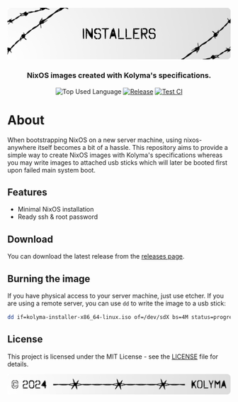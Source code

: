 <p align="center">
    <img src=".github/assets/header.png" alt="Kolyma's {Installer}">
</p>

<p align="center">
    <h3 align="center">NixOS images created with Kolyma's specifications.</h3>
</p>

<p align="center">
    <img align="center" src="https://img.shields.io/github/languages/top/kolyma-labs/installer?style=flat&logo=nixos&logoColor=ffffff&labelColor=242424&color=242424" alt="Top Used Language">
    <a href="https://github.com/kolyma-labs/installer/actions/workflows/test.yml"><img align="center" src="https://img.shields.io/github/v/release/kolyma-labs/installer?style=flat&logo=github&logoColor=ffffff&labelColor=242424&color=242424" alt="Release"></a>
    <a href="https://github.com/kolyma-labs/installer/actions/workflows/test.yml"><img align="center" src="https://img.shields.io/github/actions/workflow/status/kolyma-labs/installer/test.yml?style=flat&logo=github&logoColor=ffffff&labelColor=242424&color=242424" alt="Test CI"></a>
</p>

# About

When bootstrapping NixOS on a new server machine, using nixos-anywhere itself becomes a bit of a hassle. This repository aims to provide a simple way to create NixOS images with Kolyma's specifications whereas you may write images to attached usb sticks which will later be booted first upon failed main system boot.

## Features

- Minimal NixOS installation
- Ready ssh & root password

## Download

You can download the latest release from the [releases page](https://github.com/kolyma-labs/installer/releases).

## Burning the image

If you have physical access to your server machine, just use etcher. If you are using a remote server, you can use `dd` to write the image to a usb stick:

```bash
dd if=kolyma-installer-x86_64-linux.iso of=/dev/sdX bs=4M status=progress oflag=sync
```

## License

This project is licensed under the MIT License - see the [LICENSE](license) file for details.

<p align="center">
    <img src=".github/assets/footer.png" alt="Kolyma's {Installer}">
</p>
